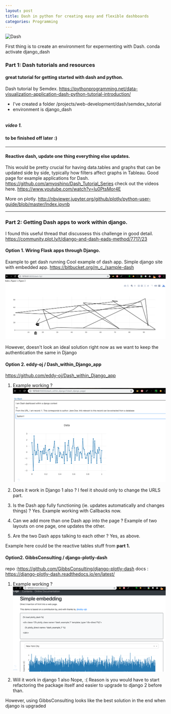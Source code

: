 ```yaml
---
layout: post
title: Dash in python for creating easy and flexible dashboards
categories: Programming
---
```


![Dash](https://cdn.rawgit.com/plotly/dash-docs/b1178b4e/images/dash-logo-stripe.svg)

First thing is to create an environment for expermenting with Dash.
conda activate django_dash

### **Part 1: Dash tutorials and resources**

#### great tutorial for getting started with dash and python.

Dash tutorial by Semdex.
https://pythonprogramming.net/data-visualization-application-dash-python-tutorial-introduction/

- I've created a folder /projects/web-development/dash/semdex_tutorial
- environment is django_dash

```source activate django_dash

```

##### video 1.

#### to be finished off later :)

---

#### Reactive dash, update one thing everything else updates.

This would be pretty crucial for having data.tables and graphs that can be updated side by side, typically how filters affect graphs in Tableau.
Good page for example applications for Dash.
https://github.com/amyoshino/Dash_Tutorial_Series
check out the videos here.
https://www.youtube.com/watch?v=lu0PtsMor4E

More on plotly.
http://nbviewer.jupyter.org/github/plotly/python-user-guide/blob/master/Index.ipynb

---

### **Part 2: Getting Dash apps to work within django.**

I found this useful thread that discussess this challenge in good detail.
https://community.plot.ly/t/django-and-dash-eads-method/7717/23

#### Option 1. Wiring Flask apps through Django.

Example to get dash running
Cool example of dash app. Simple django site with embedded app.
https://bitbucket.org/m_c_/sample-dash

![edd-oj](/public/img/webdev/sample_dash_flask.png)

However, doesn't look an ideal solution right now as we want to keep the authentication the same in Django

#### Option 2. eddy-oj / Dash_within_Django_app

https://github.com/eddy-oj/Dash_within_Django_app

1. Example working ?
   ![edd-oj](/public/img/webdev/eddy-oj.png)

2. Does it work in Django 1 also ?
   I feel it should only to change the URLS part.

3. Is the Dash app fully functioning (ie. updates automatically and changes things) ?
   Yes. Example working with Callbacks now.

4. Can we add more than one Dash app into the page ?
   Example of two layouts on one page, one updates the other.

5. Are the two Dash apps talking to each other ?
   Yes, as above.

Example here could be the reactive tables stuff from **part 1.**

#### Option2. GibbsConsulting / django-plotly-dash

repo :https://github.com/GibbsConsulting/django-plotly-dash
docs : https://django-plotly-dash.readthedocs.io/en/latest/

1. Example working ?
   ![gibbs](/public/img/webdev/gibbs-consulting.png)

2. Will it work in django 1 also
   Nope, :(
   Reason is you would have to start refactoring the package itself and easier to upgrade to django 2 before than.

However, using GibbsConsulting looks like the best solution in the end when django is upgraded
